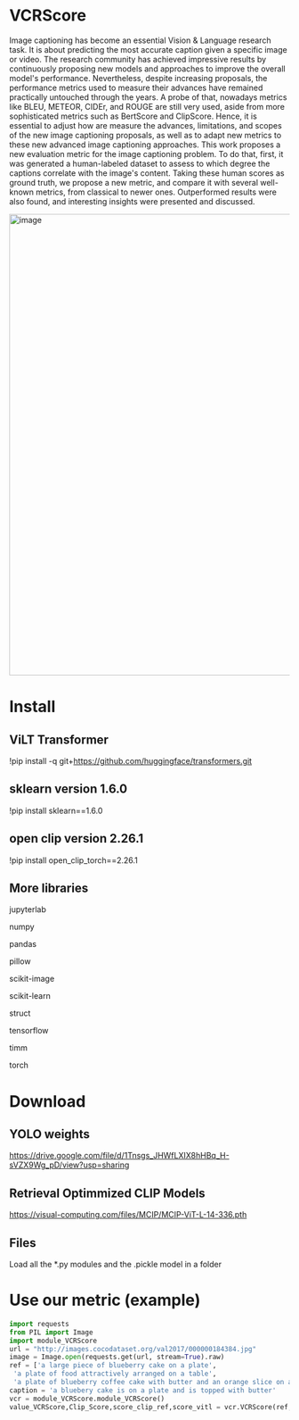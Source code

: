 # VCRScore

Image captioning has become an essential Vision & Language research task. It is about predicting the most accurate caption given a specific image or video. The research community has achieved impressive results by continuously proposing new models and approaches to improve the overall model's performance. Nevertheless, despite increasing proposals, the performance metrics used to measure their advances have remained practically untouched through the years. A probe of that, nowadays metrics like BLEU, METEOR, CIDEr, and ROUGE are still very used, aside from more sophisticated metrics such as BertScore and ClipScore. 
    Hence, it is essential to adjust how are measure the advances, limitations, and scopes of the new image captioning proposals, as well as to adapt new metrics to these new advanced image captioning approaches.
    This work proposes a new evaluation metric for the image captioning problem. To do that, first, it was generated a human-labeled dataset to assess to which degree the captions correlate with the image's content. Taking these human scores as ground truth, we propose a new metric, and compare it with several well-known metrics, from classical to newer ones. Outperformed results were also found, and interesting insights were presented and discussed. 

<img width="827" alt="image" src="https://github.com/user-attachments/assets/04572bb0-c87d-4e54-8ecd-191c99ba9858" />


# Install

## ViLT Transformer

!pip install -q git+https://github.com/huggingface/transformers.git

## sklearn version 1.6.0

!pip install sklearn==1.6.0

## open clip version 2.26.1

!pip install open_clip_torch==2.26.1

## More libraries

jupyterlab

numpy

pandas

pillow

scikit-image

scikit-learn 

struct

tensorflow

timm

torch


# Download

## YOLO weights

https://drive.google.com/file/d/1Tnsgs_JHWfLXIX8hHBq_H-sVZX9Wg_pD/view?usp=sharing

## Retrieval Optimmized CLIP Models

https://visual-computing.com/files/MCIP/MCIP-ViT-L-14-336.pth

## Files

Load all the *.py modules and the .pickle model in a folder

# Use our metric (example)

```python
import requests
from PIL import Image
import module_VCRScore
url = "http://images.cocodataset.org/val2017/000000184384.jpg"
image = Image.open(requests.get(url, stream=True).raw)
ref = ['a large piece of blueberry cake on a plate',
 'a plate of food attractively arranged on a table',
 'a plate of blueberry coffee cake with butter and an orange slice on a table with breakfast foods']
caption = 'a bluebery cake is on a plate and is topped with butter'
vcr = module_VCRScore.module_VCRScore()
value_VCRScore,Clip_Score,score_clip_ref,score_vitl = vcr.VCRScore(ref,caption,image)
```


